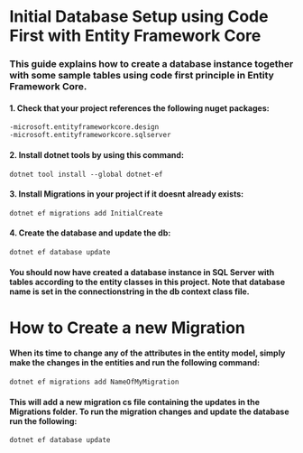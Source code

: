 
# Initial Database Setup using Code First with Entity Framework Core
### This guide explains how to create a database instance together with some sample tables using code first principle in Entity Framework Core. 
#### 1. Check that your project references the following nuget packages:
	-microsoft.entityframeworkcore.design
	-microsoft.entityframeworkcore.sqlserver


#### 2. Install dotnet tools by using this command:
	dotnet tool install --global dotnet-ef

#### 3. Install Migrations in your project if it doesnt already exists:
	dotnet ef migrations add InitialCreate

#### 4. Create the database and update the db:
	dotnet ef database update

#### You should now have created a database instance in SQL Server with tables according to the entity classes in this project. Note that database name is set in the connectionstring in the db context class file.

# How to Create a new Migration
#### When its time to change any of the attributes in the entity model, simply make the changes in the entities and run the following command:
	dotnet ef migrations add NameOfMyMigration
#### This will add a new migration cs file containing the updates in the Migrations folder. To run the migration changes and update the database run the following:
	dotnet ef database update
